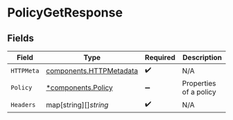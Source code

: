# PolicyGetResponse


## Fields

| Field                                                              | Type                                                               | Required                                                           | Description                                                        |
| ------------------------------------------------------------------ | ------------------------------------------------------------------ | ------------------------------------------------------------------ | ------------------------------------------------------------------ |
| `HTTPMeta`                                                         | [components.HTTPMetadata](../../models/components/httpmetadata.md) | :heavy_check_mark:                                                 | N/A                                                                |
| `Policy`                                                           | [*components.Policy](../../models/components/policy.md)            | :heavy_minus_sign:                                                 | Properties of a policy                                             |
| `Headers`                                                          | map[string][]*string*                                              | :heavy_check_mark:                                                 | N/A                                                                |